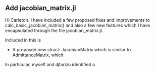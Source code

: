 ## Add jacobian_matrix.jl

Hi Carleton. I have included a few proposed fixes and improvements to calc_basic_jacobian_matrix() and also a few new features which I have encapsulated through the file jacobian_matrix.jl. 

Included in this is

- A proposed new struct: JacobianMatrix which is similar to AdmittanceMatrix, which 

In particular, myself and djturizo identified a 
